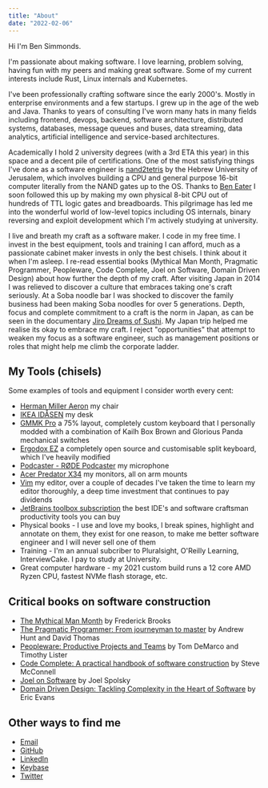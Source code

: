 ```yaml
---
title: "About"
date: "2022-02-06"
---
```


Hi I'm Ben Simmonds.

I'm passionate about making software. I love learning, problem solving, having fun with my peers and making great software. Some of my current interests include Rust, Linux internals and Kubernetes.

I've been professionally crafting software since the early 2000's. Mostly in enterprise environments and a few startups. I grew up in the age of the web and Java. Thanks to years of consulting I've worn many hats in many fields including frontend, devops, backend, software architecture, distributed systems, databases, message queues and buses, data streaming, data analytics, artificial intelligence and service-based architectures.

Academically I hold 2 university degrees (with a 3rd ETA this year) in this space and a decent pile of certifications. One of the most satisfying things I've done as a software engineer is [nand2tetris](https://www.nand2tetris.org/) by the Hebrew University of Jerusalem, which involves building a CPU and general purpose 16-bit computer literally from the NAND gates up to the OS. Thanks to [Ben Eater](https://eater.net/8bit/) I soon followed this up by making my own physical 8-bit CPU out of hundreds of TTL logic gates and breadboards. This pilgrimage has led me into the wonderful world of low-level topics including OS internals, binary reversing and exploit development which I'm actively studying at university.

I live and breath my craft as a software maker. I code in my free time. I invest in the best equipment, tools and training I can afford, much as a passionate cabinet maker invests in only the best chisels. I think about it when I'm asleep. I re-read essential books (Mythical Man Month, Pragmatic Programmer, Peopleware, Code Complete, Joel on Software, Domain Driven Design) about how further the depth of my craft. After visiting Japan in 2014 I was relieved to discover a culture that embraces taking one's craft seriously. At a Soba noodle bar I was shocked to discover the family business had been making Soba noodles for over 5 generations. Depth, focus and complete commitment to a craft is the norm in Japan, as can be seen in the documentary [Jiro Dreams of Sushi](https://www.imdb.com/title/tt1772925/). My Japan trip helped me realise its okay to embrace my craft. I reject "opportunities" that attempt to weaken my focus as a software engineer, such as management positions or roles that might help me climb the corporate ladder.

## My Tools (chisels)

Some examples of tools and equipment I consider worth every cent:

-   [Herman Miller Aeron](https://www.hermanmiller.com/en_au/products/seating/office-chairs/aeron-chairs/) my chair
-   [IKEA IDÅSEN](https://www.ikea.com/au/en/p/idasen-desk-sit-stand-brown-beige-s29280967/) my desk
-   [GMMK Pro](https://www.pcgamingrace.com/products/glorious-gmmk-pro-75-barebone-black) a 75% layout, completely custom keyboard that I personally modded with a combination of Kailh Box Brown and Glorious Panda mechanical switches
-   [Ergodox EZ](https://ergodox-ez.com/) a completely open source and customisable split keyboard, which I've heavily modified
-   [Podcaster - RØDE Podcaster](https://www.rode.com/microphones/podcaster) my microphone
-   [Acer Predator X34](https://www.acer.com/ac/en/AU/content/predator-series/predatorx34) my monitors, all on arm mounts
-   [Vim](https://neovim.io/) my editor, over a couple of decades I've taken the time to learn my editor thoroughly, a deep time investment that continues to pay dividends
-   [JetBrains toolbox subscription](https://www.jetbrains.com/) the best IDE's and software craftsman productivity tools you can buy
-   Physical books - I use and love my books, I break spines, highlight and annotate on them, they exist for one reason, to make me better software engineer and I will never sell one of them
-   Training - I'm an annual subcriber to Pluralsight, O'Reilly Learning, InterviewCake. I pay to study at University.
-   Great computer hardware - my 2021 custom build runs a 12 core AMD Ryzen CPU, fastest NVMe flash storage, etc.

## Critical books on software construction

-   [The Mythical Man Month](https://www.goodreads.com/book/show/13629.The_Mythical_Man_Month) by Frederick Brooks
-   [The Pragmatic Programmer: From journeyman to master](https://pragprog.com/titles/tpp20/the-pragmatic-programmer-20th-anniversary-edition/) by Andrew Hunt and David Thomas
-   [Peopleware: Productive Projects and Teams](https://www.pearson.com/store/p/peopleware-productive-projects-and-teams/P100000050457/9780321934116) by Tom DeMarco and Timothy Lister
-   [Code Complete: A practical handbook of software construction](https://www.microsoftpressstore.com/store/code-complete-9780735619678) by Steve McConnell
-   [Joel on Software](https://www.joelonsoftware.com/buy-the-books/) by Joel Spolsky
-   [Domain Driven Design: Tackling Complexity in the Heart of Software](https://www.goodreads.com/book/show/179133.Domain_Driven_Design) by Eric Evans

## Other ways to find me

-   [Email](mailto:ben@bencode.io)
-   [GitHub](https://github.com/bm4cs)
-   [LinkedIn](https://www.linkedin.com/in/bm4cs)
-   [Keybase](https://keybase.io/bm4cs)
-   [Twitter](https://twitter.com/bm4cs)
